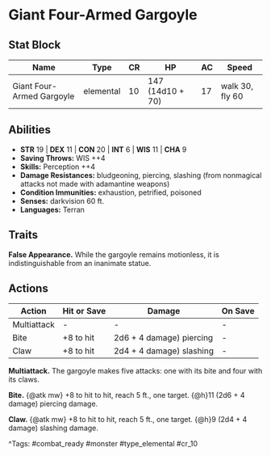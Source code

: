 # Giant Four-Armed Gargoyle

## Stat Block

| Name | Type | CR | HP | AC | Speed |
|------|------|----|----|----|-------|
| Giant Four-Armed Gargoyle | elemental | 10 | 147 (14d10 + 70) | 17 | walk 30, fly 60 |

## Abilities

- **STR** 19 | **DEX** 11 | **CON** 20 | **INT** 6 | **WIS** 11 | **CHA** 9
- **Saving Throws:** WIS ++4  
- **Skills:** Perception ++4  
- **Damage Resistances:** bludgeoning, piercing, slashing (from nonmagical attacks not made with adamantine weapons)  
- **Condition Immunities:** exhaustion, petrified, poisoned  
- **Senses:** darkvision 60 ft.  
- **Languages:** Terran

## Traits

**False Appearance.** While the gargoyle remains motionless, it is indistinguishable from an inanimate statue.


## Actions

| Action | Hit or Save | Damage | On Save |
|--------|--------------|--------|----------|
| Multiattack | - | - | - |
| Bite | +8 to hit | 2d6 + 4 damage) piercing | - |
| Claw | +8 to hit | 2d4 + 4 damage) slashing | - |

**Multiattack.** The gargoyle makes five attacks: one with its bite and four with its claws.

**Bite.** {@atk mw} +8 to hit to hit, reach 5 ft., one target. {@h}11 (2d6 + 4 damage) piercing damage.

**Claw.** {@atk mw} +8 to hit to hit, reach 5 ft., one target. {@h}9 (2d4 + 4 damage) slashing damage.


^Tags: #combat_ready #monster #type_elemental #cr_10